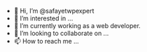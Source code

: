 - 👋 Hi, I’m @safayetwpexpert
- 👀 I’m interested in ...
- 🌱 I’m currently working as a web developer.
- 💞️ I’m looking to collaborate on ...
- 📫 How to reach me ...

<!---
safayetwpexpert/safayetwpexpert is a ✨ special ✨ repository because its `README.md` (this file) appears on your GitHub profile.
You can click the Preview link to take a look at your changes.
--->
